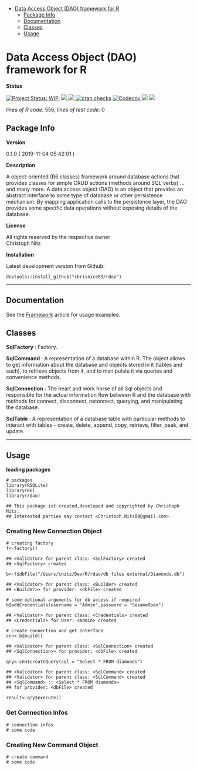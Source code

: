 -   [Data Access Object (DAO) framework for
    R](#data-access-object-dao-framework-for-r)
    -   [Package Info](#package-info)
    -   [Documentation](#documentation)
    -   [Classes](#classes)
    -   [Usage](#usage)

<!-- README.md is generated from README.Rmd. Please edit that file -->
Data Access Object (DAO) framework for R
========================================

**Status**

[![Project Status:
WIP.](https://www.repostatus.org/badges/latest/wip.svg)](http://www.repostatus.org/#wip)
<a href="https://travis-ci.org/chrisnice89/rdao">
<img src="https://api.travis-ci.org/chrisnice89/rdao.svg?branch=master">
<a/> <a href="https://cran.r-project.org/package=rdao">
<img src="http://www.r-pkg.org/badges/version/rdao"> </a> [![cran
checks](https://cranchecks.info/badges/summary/reshape)](https://cran.r-project.org/web/checks/check_results_reshape.html)
<a href="https://codecov.io/gh/chrisnice89/rdao">
<img src="https://codecov.io/gh/chrisnice89/rdao/branch/master/graph/badge.svg" alt="Codecov" />
</a> <img src="http://cranlogs.r-pkg.org/badges/grand-total/rdao">
<img src="http://cranlogs.r-pkg.org/badges/rdao">

*lines of R code:* 556, *lines of test code:* 0

Package Info
------------

**Version**

0.1.0 ( 2019-11-04 05:42:01 )

**Description**

A object-oriented (R6 classes) framework around database actions that
provides classes for simple CRUD actions (methods around SQL verbs) …
and many more. A data access object (DAO) is an object that provides an
abstract interface to some type of database or other persistence
mechanism. By mapping application calls to the persistence layer, the
DAO provides some specific data operations without exposing details of
the database.

**License**

All rights reserved by the respective owner <br>Christoph Nitz

**Installation**

Latest development version from Github:

    devtools::install_github("chrisnice89/rdao")

------------------------------------------------------------------------

Documentation
-------------

See the [Framework](docs/articles/Framework.html) article for usage
examples.

Classes
-------

**SqlFactory** : Factory.

**SqlCommand** : A representation of a database within R. The object
allows to get information about the database and objects stored in it
(tables and such), to retrieve objects from it, and to manipulate it via
queries and convenience methods.

**SqlConnection** : The heart and work horse of all Sql objects and
responsible for the actual information flow between R and the database
with methods for connect, disconnect, reconnect, querying, and
manipulating the database.

**SqlTable** : A representation of a database table with particular
methods to interact with tables - create, delete, append, copy,
retrieve, filter, peak, and update.

------------------------------------------------------------------------

Usage
-----

**loading packages**

    # packages
    library(RSQLite)
    library(R6)
    library(rdao)

    ## This package ist created,developed and copyrighted by Christoph Nitz.
    ## Interested parties may contact <Christoph.Nitz89@gmail.com>

### Creating New Connection Object

    # creating factory
    f<-factory()

    ## <Validator> for parent class: <SqlFactory> created
    ## <SqlFactory> created

    b<-f$dbFile("/Users/cnitz/Dev/R/rdao/db files external/Diamonds.db")

    ## <Validator> for parent class: <Builder> created
    ## <Builder>> for provider: <dbFile> created

    # some optional arguments for db access if required
    b$addCredentials(username = "Admin",password = "SesameOpen")

    ## <Validator> for parent class: <Credentials> created
    ## <Credentials> for User: <Admin> created

    # create connection and get interface
    cnn<-b$build()

    ## <Validator> for parent class: <SqlConnection> created
    ## <SqlConnection>> for provider: <dbFile> created

    qry<-cnn$createQuery(sql = "Select * FROM diamonds")

    ## <Validator> for parent class: <SqlCommand> created
    ## <Validator> for parent class: <SqlCommand> created
    ## <SqlCommand> :: <Select * FROM diamonds>
    ## for provider: <dbFile> created

    result<-qry$execute()

### Get Connection Infos

    # connection infos
    # some code

### Creating New Command Object

    # create command
    # some code
